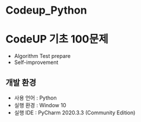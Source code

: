 # Codeup_Python

# CodeUP 기초 100문제
  - Algorithm Test prepare
  - Self-improvement

## 개발 환경
  - 사용 언어 : Python
  - 실행 환경 : Window 10
  - 실행 IDE : PyCharm 2020.3.3 (Community Edition)

